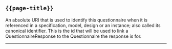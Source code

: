## <code>{{page-title}}</code>

An absolute URI that is used to identify this questionnaire when it is referenced in a specification, model, design or an instance; also called its canonical identifier. This is the id that will be used to link a QuestionnaireResponse to the Questionnaire the response is for.

---
